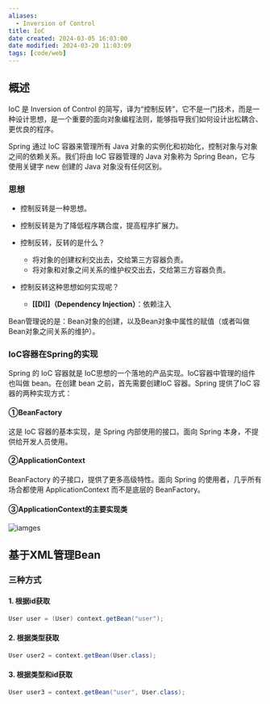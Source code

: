 ```yaml
---
aliases:
  - Inversion of Control
title: IoC
date created: 2024-03-05 16:03:00
date modified: 2024-03-20 11:03:09
tags: [code/web]
---
```

## 概述
IoC 是 Inversion of Control 的简写，译为“控制反转”，它不是一门技术，而是一种设计思想，是一个重要的面向对象编程法则，能够指导我们如何设计出松耦合、更优良的程序。

Spring 通过 IoC 容器来管理所有 Java 对象的实例化和初始化，控制对象与对象之间的依赖关系。我们将由 IoC 容器管理的 Java 对象称为 Spring Bean，它与使用关键字 new 创建的 Java 对象没有任何区别。

### 思想
- 控制反转是一种思想。
- 控制反转是为了降低程序耦合度，提高程序扩展力。
- 控制反转，反转的是什么？
  - 将对象的创建权利交出去，交给第三方容器负责。
  - 将对象和对象之间关系的维护权交出去，交给第三方容器负责。

- 控制反转这种思想如何实现呢？
	- **[[DI]]（Dependency Injection）**：依赖注入

Bean管理说的是：Bean对象的创建，以及Bean对象中属性的赋值（或者叫做Bean对象之间关系的维护）。

### IoC容器在Spring的实现
Spring 的 IoC 容器就是 IoC思想的一个落地的产品实现。IoC容器中管理的组件也叫做 bean。在创建 bean 之前，首先需要创建IoC 容器。Spring 提供了IoC 容器的两种实现方式：
#### ①BeanFactory
这是 IoC 容器的基本实现，是 Spring 内部使用的接口。面向 Spring 本身，不提供给开发人员使用。
#### ②ApplicationContext
BeanFactory 的子接口，提供了更多高级特性。面向 Spring 的使用者，几乎所有场合都使用 ApplicationContext 而不是底层的 BeanFactory。
#### ③ApplicationContext的主要实现类
![iamges](https://typora-tes.oss-cn-shanghai.aliyuncs.com/picgo/img005.png)

## 基于XML管理Bean

### 三种方式
#### 1. 根据id获取
```java
User user = (User) context.getBean("user");
```

#### 2. 根据类型获取
```java
User user2 = context.getBean(User.class);
```

#### 3. 根据类型和id获取
```java
User user3 = context.getBean("user", User.class);
```


